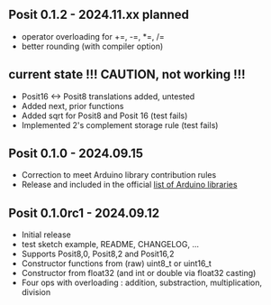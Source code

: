 ## Posit 0.1.2 - 2024.11.xx planned 

* operator overloading for +=, -=, *=, /=
* better rounding (with compiler option)
 
## current state !!! CAUTION, not working !!!

* Posit16 <-> Posit8 translations added, untested
* Added next, prior functions
* Added sqrt for Posit8 and Posit 16 (test fails)
* Implemented 2's complement storage rule (test fails)

## Posit 0.1.0 - 2024.09.15

* Correction to meet Arduino library contribution rules
* Release and included in the official [list of Arduino libraries](https://docs.arduino.cc/libraries/)

## Posit 0.1.0rc1 - 2024.09.12

* Initial release
* test sketch example, README, CHANGELOG, ...
* Supports Posit8,0, Posit8,2 and Posit16,2
* Constructor functions from (raw) uint8_t or uint16_t
* Constructor from float32 (and int or double via float32 casting)
* Four ops with overloading : addition, substraction, multiplication, division


 
